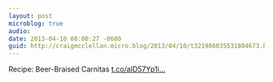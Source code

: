 ```yaml
---
layout: post
microblog: true
audio: 
date: 2013-04-10 08:00:27 -0600
guid: http://craigmcclellan.micro.blog/2013/04/10/t321986035531804673.html
---
```

Recipe: Beer-Braised Carnitas [t.co/aID57Yp1i...](http://t.co/aID57Yp1iG)
